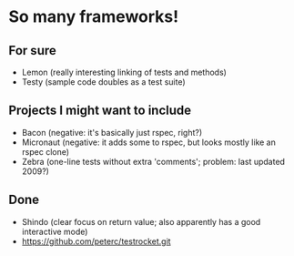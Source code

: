 # So many frameworks!

## For sure

* Lemon (really interesting linking of tests and methods)
* Testy (sample code doubles as a test suite)

## Projects I might want to include

* Bacon (negative: it's basically just rspec, right?)
* Micronaut (negative: it adds some to rspec, but looks mostly like an 
  rspec clone)
* Zebra (one-line tests without extra 'comments'; problem: last updated 
  2009?)

## Done

* Shindo (clear focus on return value; also apparently has a good 
  interactive mode)
* https://github.com/peterc/testrocket.git
